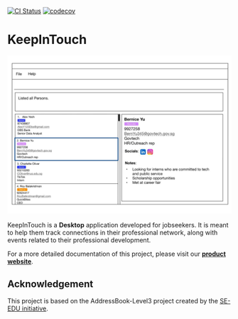 [![CI Status](https://github.com/AY2324S1-CS2103T-W16-1/tp/workflows/Java%20CI/badge.svg)](https://github.com/AY2324S1-CS2103T-W16-1/tp/actions)
[![codecov](https://codecov.io/gh/AY2324S1-CS2103T-W16-1/tp/graph/badge.svg?token=KEJTLP53IM)](https://codecov.io/gh/AY2324S1-CS2103T-W16-1/tp)

# KeepInTouch

![Ui](docs/images/Ui.png)

KeepInTouch is a **Desktop** application developed for jobseekers. It is meant to help them track connections in their professional network, along with events related to their professional development.

For a more detailed documentation of this project, please visit our **[product website](https://ay2324s1-cs2103t-w16-1.github.io/tp)**.

## Acknowledgement

This project is based on the AddressBook-Level3 project created by the [SE-EDU initiative](https://se-education.org).
